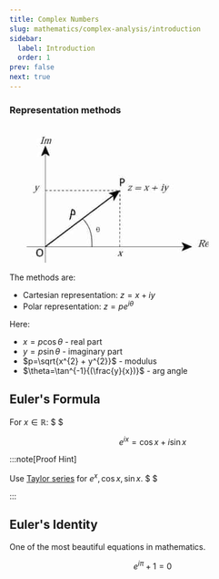 ```yaml
---
title: Complex Numbers
slug: mathematics/complex-analysis/introduction
sidebar:
  label: Introduction
  order: 1
prev: false
next: true
---
```


### Representation methods

![Representation of a complex number](./images/representation-methods.jpg)

The methods are:

- Cartesian representation: $z=x+iy$
- Polar representation: $z=pe^{i\theta}$

Here:

- $x = p\cos{\theta}$ - real part
- $y=p\sin{\theta}$ - imaginary part
- $p=\sqrt{x^{2} + y^{2}}$ - modulus
- $\theta=\tan^{-1}{(\frac{y}{x})}$ - arg angle

## Euler's Formula

For $x\in\mathbb{R}$: $ $

```math
e^{ix} = \cos{x} + i\sin{x}
```

:::note[Proof Hint]

Use [Taylor series](/mathematics/real-analysis/taylor-series/#examples) for
$e^x,\cos{x}, \sin{x}$. $ $

:::

## Euler's Identity

One of the most beautiful equations in mathematics.

```math
e^{i\pi} + 1 = 0
```
